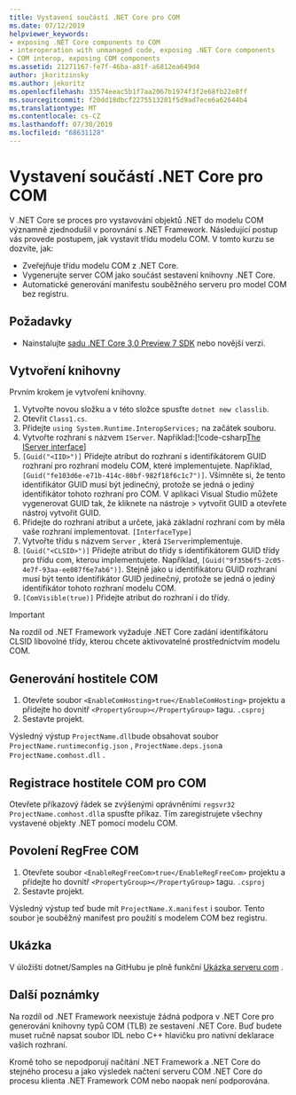```yaml
---
title: Vystavení součástí .NET Core pro COM
ms.date: 07/12/2019
helpviewer_keywords:
- exposing .NET Core components to COM
- interoperation with unmanaged code, exposing .NET Core components
- COM interop, exposing COM components
ms.assetid: 21271167-fe7f-46ba-a81f-a6812ea649d4
author: jkoritzinsky
ms.author: jekoritz
ms.openlocfilehash: 33574eeac5b1f7aa2067b1974f3f2e68fb22e8ff
ms.sourcegitcommit: f20dd18dbcf2275513281f5d9ad7ece6a62644b4
ms.translationtype: MT
ms.contentlocale: cs-CZ
ms.lasthandoff: 07/30/2019
ms.locfileid: "68631128"
---
```

# <a name="exposing-net-core-components-to-com"></a>Vystavení součástí .NET Core pro COM

V .NET Core se proces pro vystavování objektů .NET do modelu COM významně zjednodušil v porovnání s .NET Framework. Následující postup vás provede postupem, jak vystavit třídu modelu COM. V tomto kurzu se dozvíte, jak:

- Zveřejňuje třídu modelu COM z .NET Core.
- Vygenerujte server COM jako součást sestavení knihovny .NET Core.
- Automatické generování manifestu souběžného serveru pro model COM bez registru.

## <a name="prerequisites"></a>Požadavky

- Nainstalujte [sadu .NET Core 3,0 Preview 7 SDK](https://www.microsoft.com/net/core) nebo novější verzi.

## <a name="create-the-library"></a>Vytvoření knihovny

Prvním krokem je vytvoření knihovny.

1. Vytvořte novou složku a v této složce spusťte `dotnet new classlib`.
2. Otevřít `Class1.cs`.
3. Přidejte `using System.Runtime.InteropServices;` na začátek souboru.
4. Vytvořte rozhraní s názvem `IServer`. Například:[!code-csharp[The IServer interface](~/samples/core/extensions/COMServerDemo/COMContract/IServer.cs)]
5. `[Guid("<IID>")]` Přidejte atribut do rozhraní s identifikátorem GUID rozhraní pro rozhraní modelu COM, které implementujete. Například, `[Guid("fe103d6e-e71b-414c-80bf-982f18f6c1c7")]`. Všimněte si, že tento identifikátor GUID musí být jedinečný, protože se jedná o jediný identifikátor tohoto rozhraní pro COM. V aplikaci Visual Studio můžete vygenerovat GUID tak, že kliknete na nástroje > vytvořit GUID a otevřete nástroj vytvořit GUID.
6. Přidejte do rozhraní atribut a určete, jaká základní rozhraní com by měla vaše rozhraní implementovat. `[InterfaceType]`
7. Vytvořte třídu s názvem `Server` , která `IServer`implementuje.
8. `[Guid("<CLSID>")]` Přidejte atribut do třídy s identifikátorem GUID třídy pro třídu com, kterou implementujete. Například, `[Guid("9f35b6f5-2c05-4e7f-93aa-ee087f6e7ab6")]`. Stejně jako u identifikátoru GUID rozhraní musí být tento identifikátor GUID jedinečný, protože se jedná o jediný identifikátor tohoto rozhraní modelu COM.
9. `[ComVisible(true)]` Přidejte atribut do rozhraní i do třídy.

> [!IMPORTANT]
> Na rozdíl od .NET Framework vyžaduje .NET Core zadání identifikátoru CLSID libovolné třídy, kterou chcete aktivovatelné prostřednictvím modelu COM.

## <a name="generate-the-com-host"></a>Generování hostitele COM

1. Otevřete soubor `<EnableComHosting>true</EnableComHosting>` projektu a přidejte ho dovnitř `<PropertyGroup></PropertyGroup>` tagu. `.csproj`
2. Sestavte projekt.

Výsledný výstup `ProjectName.dll`bude obsahovat soubor `ProjectName.runtimeconfig.json` , `ProjectName.deps.json`a `ProjectName.comhost.dll` .

## <a name="register-the-com-host-for-com"></a>Registrace hostitele COM pro COM

Otevřete příkazový řádek se zvýšenými oprávněními `regsvr32 ProjectName.comhost.dll`a spusťte příkaz. Tím zaregistrujete všechny vystavené objekty .NET pomocí modelu COM.

## <a name="enabling-regfree-com"></a>Povolení RegFree COM

1. Otevřete soubor `<EnableRegFreeCom>true</EnableRegFreeCom>` projektu a přidejte ho dovnitř `<PropertyGroup></PropertyGroup>` tagu. `.csproj`
2. Sestavte projekt.

Výsledný výstup teď bude mít `ProjectName.X.manifest` i soubor. Tento soubor je souběžný manifest pro použití s modelem COM bez registru.

## <a name="sample"></a>Ukázka

V úložišti dotnet/Samples na GitHubu je plně funkční [Ukázka serveru com](https://github.com/dotnet/samples/tree/master/core/extensions/COMServerDemo) .

## <a name="additional-notes"></a>Další poznámky

Na rozdíl od .NET Framework neexistuje žádná podpora v .NET Core pro generování knihovny typů COM (TLB) ze sestavení .NET Core. Buď budete muset ručně napsat soubor IDL nebo C++ hlavičku pro nativní deklarace vašich rozhraní.

Kromě toho se nepodporují načítání .NET Framework a .NET Core do stejného procesu a jako výsledek načtení serveru COM .NET Core do procesu klienta .NET Framework COM nebo naopak není podporována.
